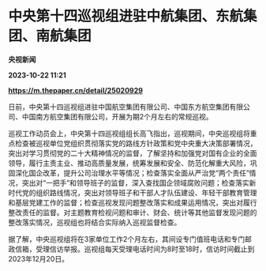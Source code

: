 # 中央第十四巡视组进驻中航集团、东航集团、南航集团
**央视新闻**

**2023-10-22 11:21**

**https://m.thepaper.cn/detail/25020929**

日前，中央第十四巡视组进驻中国航空集团有限公司、中国东方航空集团有限公司、中国南方航空集团有限公司，开展为期2个月左右的常规巡视。

巡视工作动员会上，中央第十四巡视组组长高飞指出，巡视期间，中央巡视组将重点检查被巡视单位党组织贯彻落实党的路线方针政策和党中央重大决策部署情况，突出对学习贯彻党的二十大精神情况的监督，了解坚持和加强党对国有企业的全面领导，履行主责主业、推动高质量发展，统筹发展和安全、防范化解重大风险，巩固深化国企改革，提升公司治理水平等情况；检查落实全面从严治党“两个责任”情况，突出对“一把手”和领导班子的监督，深入查找国企领域腐败问题；检查落实新时代党的组织路线情况，突出对领导班子和干部人才队伍建设、年轻干部教育管理和基层党建工作的监督；检查巡视发现问题整改落实和成果运用情况，突出对履行整改责任的监督。对主题教育检视问题和审计、财会、统计等其他监督发现问题的整改落实情况，巡视组也将结合实际纳入巡视监督检查。

据了解，中央巡视组将在3家单位工作2个月左右，其间设专门值班电话和专门邮政信箱，受理信访举报。巡视组每天受理电话时间为8时至18时，信访时间截止到2023年12月20日。
